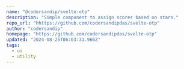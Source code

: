 ```yaml
---
name: "@codersandip/svelte-otp"
description: "Simple component to assign scores based on stars."
repo_url: "hhttps://github.com/codersandipdas/svelte-otp"
author: "codersandip"
homepage: "https://github.com/codersandipdas/svelte-otp"
updated: "2024-08-25T06:03:31.966Z"
tags: 
  - ui
  - utility
---
```

